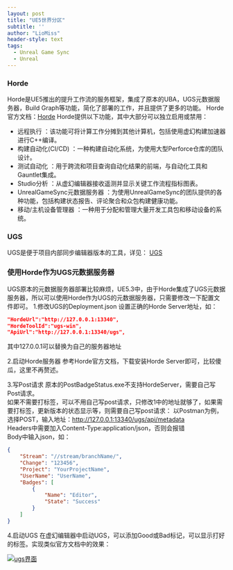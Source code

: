 ```yaml
---
layout: post
title: "UE5世界分区"
subtitle: ''
author: "LioMiss"
header-style: text
tags:
  - Unreal Game Sync
  - Unreal
---
```


### Horde
Horde是UE5推出的提升工作流的服务框架，集成了原本的UBA，UGS元数据服务器，Build Graph等功能，简化了部署的工作，并且提供了更多的功能。
Horde官方文档：[Horde](https://dev.epicgames.com/documentation/zh-cn/unreal-engine/horde-in-unreal-engine)
Horde提供以下功能，其中大部分可以独立启用或禁用：
+ 远程执行 ：该功能可将计算工作分摊到其他计算机，包括使用虚幻构建加速器进行C++编译。
+ 构建自动化(CI/CD) ：一种构建自动化系统，为使用大型Perforce仓库的团队设计。
+ 测试自动化 ：用于跨流和项目查询自动化结果的前端，与自动化工具和Gauntlet集成。
+ Studio分析 ：从虚幻编辑器接收遥测并显示关键工作流程指标图表。
+ UnrealGameSync元数据服务器 ：为使用UnrealGameSync的团队提供的各种功能，包括构建状态报告、评论聚合和众包构建健康功能。
+ 移动/主机设备管理器 ：一种用于分配和管理大量开发工具包和移动设备的系统。

### UGS
UGS是便于项目内部同步编辑器版本的工具，详见：
[UGS](https://dev.epicgames.com/documentation/zh-cn/unreal-engine/unreal-game-sync-ugs-for-unreal-engine?application_version=5.5)

### 使用Horde作为UGS元数据服务器
UGS原本的元数据服务器部署比较麻烦，UE5.3中，由于Horde集成了UGS元数据服务器，所以可以使用Horde作为UGS的元数据服务器，只需要修改一下配置文件即可。
1.修改UGS的Deployment.json
设置正确的Horde Server地址，如：
```json
"HordeUrl":"http://127.0.0.1:13340",
"HordeToolId":"ugs-win",
"ApiUrl":"http://127.0.0.1:13340/ugs",
```

其中127.0.0.1可以替换为自己的服务器地址

2.启动Horde服务器
参考Horde官方文档，下载安装Horde Server即可，比较傻瓜，这里不再赘述。

3.写Post请求
原本的PostBadgeStatus.exe不支持HordeServer，需要自己写Post请求。  
如果不需要打标签，可以不用自己写post请求，只修改1中的地址就够了，如果需要打标签，更新版本的状态显示等，则需要自己写post请求：
以Postman为例，选择POST，输入地址：http://127.0.0.1:13340/ugs/api/metadata  
Headers中需要加入Content-Type:application/json，否则会报错  
Body中输入json，如：
```json
{
    "Stream": "//stream/branchName/",
    "Change": "123456",
    "Project": "YourProjectName",
    "UserName": "UserName",
    "Badges": [
        {
            "Name": "Editor",
            "State": "Success"
        }
    ]
}
```

4.启动UGS
在虚幻编辑器中启动UGS，可以添加Good或Bad标记，可以显示打好的标签。实现类似官方文档中的效果：

[![ugs界面](https://d1iv7db44yhgxn.cloudfront.net/documentation/images/f13f0559-6a76-4c3a-816b-b317607d0719/ugs-changelist-context-menu.png)](https://d1iv7db44yhgxn.cloudfront.net/documentation/images/f13f0559-6a76-4c3a-816b-b317607d0719/ugs-changelist-context-menu.png)